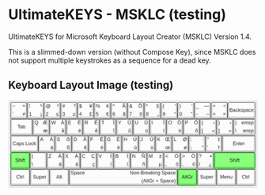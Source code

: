 # UltimateKEYS - MSKLC (testing)

UltimateKEYS for Microsoft Keyboard Layout Creator (MSKLC) Version 1.4.

This is a slimmed-down version (without Compose Key), since MSKLC does not support multiple keystrokes as a sequence for a dead key.

## Keyboard Layout Image (testing)

![UltimateKEYS (MSKLC) - Keyboard Layout Image](UltimateKEYS%20(MSKLC)%20-%20Keyboard%20Layout%20Image.png)
